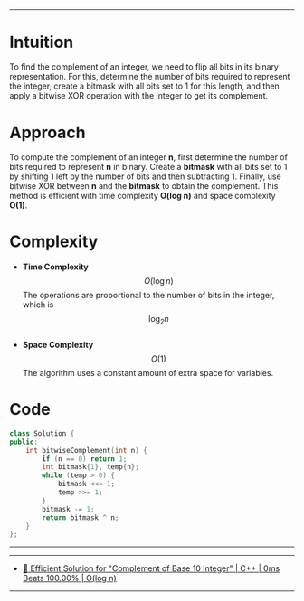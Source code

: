 
##

---

# **Intuition**

To find the complement of an integer, we need to flip all bits in its binary representation. For this, determine the number of bits required to represent the integer, create a bitmask with all bits set to 1 for this length, and then apply a bitwise XOR operation with the integer to get its complement.

# **Approach**

To compute the complement of an integer **n**, first determine the number of bits required to represent **n** in binary. Create a **bitmask** with all bits set to 1 by shifting 1 left by the number of bits and then subtracting 1. Finally, use bitwise XOR between **n** and the **bitmask** to obtain the complement. This method is efficient with time complexity **O(log n)** and space complexity **O(1)**.

# **Complexity**

- **Time Complexity** $$O(\log n)$$ The operations are proportional to the number of bits in the integer, which is $$\log_2 n$$.
- **Space Complexity** $$O(1)$$ The algorithm uses a constant amount of extra space for variables.
# **Code**

```cpp []
class Solution {
public:
    int bitwiseComplement(int n) {
        if (n == 0) return 1;  
        int bitmask{1}, temp{n};
        while (temp > 0) {
            bitmask <<= 1;
            temp >>= 1;
        }
        bitmask -= 1;
        return bitmask ^ n;
    }
};
```
---

---
- [🌟 Efficient Solution for "Complement of Base 10 Integer" | C++ | 0ms Beats 100.00% | O(log n)](https://leetcode.com/problems/complement-of-base-10-integer/solutions/5672173/efficient-solution-for-complement-of-base-10-integer-c-0ms-beats-100-00-o-log-n)
---
